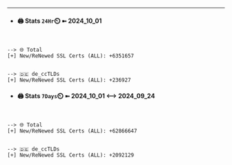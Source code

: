 

---
- #### 🖨️ **Stats** `24Hr`⏲️ ➼ 2024_10_01
```console


--> 🌐 Total
[+] New/ReNewed SSL Certs (ALL): +6351657


--> 🇩🇪 de_ccTLDs
[+] New/ReNewed SSL Certs (ALL): +236927

```

- #### 🖨️ **Stats** `7Days`⏲️ ➼ 2024_10_01 <--> 2024_09_24
```console


--> 🌐 Total
[+] New/ReNewed SSL Certs (ALL): +62866647


--> 🇩🇪 de_ccTLDs
[+] New/ReNewed SSL Certs (ALL): +2092129

```

